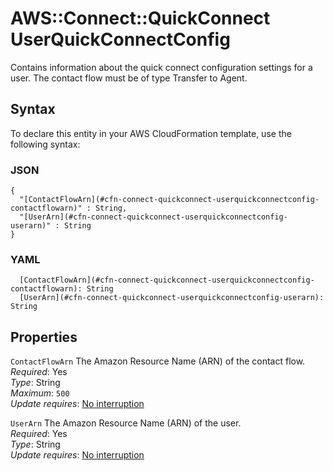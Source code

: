# AWS::Connect::QuickConnect UserQuickConnectConfig<a name="aws-properties-connect-quickconnect-userquickconnectconfig"></a>

Contains information about the quick connect configuration settings for a user\. The contact flow must be of type Transfer to Agent\.

## Syntax<a name="aws-properties-connect-quickconnect-userquickconnectconfig-syntax"></a>

To declare this entity in your AWS CloudFormation template, use the following syntax:

### JSON<a name="aws-properties-connect-quickconnect-userquickconnectconfig-syntax.json"></a>

```
{
  "[ContactFlowArn](#cfn-connect-quickconnect-userquickconnectconfig-contactflowarn)" : String,
  "[UserArn](#cfn-connect-quickconnect-userquickconnectconfig-userarn)" : String
}
```

### YAML<a name="aws-properties-connect-quickconnect-userquickconnectconfig-syntax.yaml"></a>

```
  [ContactFlowArn](#cfn-connect-quickconnect-userquickconnectconfig-contactflowarn): String
  [UserArn](#cfn-connect-quickconnect-userquickconnectconfig-userarn): String
```

## Properties<a name="aws-properties-connect-quickconnect-userquickconnectconfig-properties"></a>

`ContactFlowArn`  <a name="cfn-connect-quickconnect-userquickconnectconfig-contactflowarn"></a>
The Amazon Resource Name \(ARN\) of the contact flow\.  
*Required*: Yes  
*Type*: String  
*Maximum*: `500`  
*Update requires*: [No interruption](https://docs.aws.amazon.com/AWSCloudFormation/latest/UserGuide/using-cfn-updating-stacks-update-behaviors.html#update-no-interrupt)

`UserArn`  <a name="cfn-connect-quickconnect-userquickconnectconfig-userarn"></a>
The Amazon Resource Name \(ARN\) of the user\.  
*Required*: Yes  
*Type*: String  
*Update requires*: [No interruption](https://docs.aws.amazon.com/AWSCloudFormation/latest/UserGuide/using-cfn-updating-stacks-update-behaviors.html#update-no-interrupt)